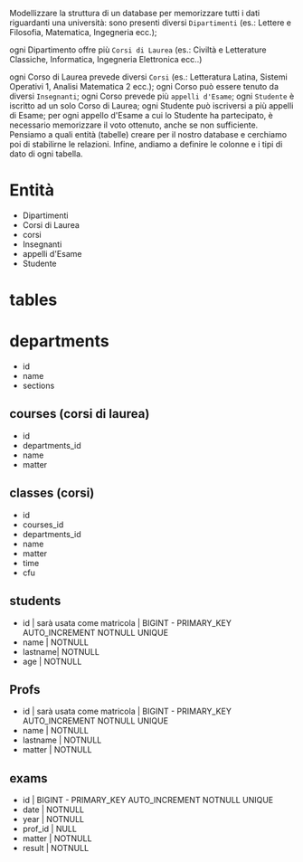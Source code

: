 Modellizzare la struttura di un database per memorizzare tutti i dati riguardanti una università:
sono presenti diversi `Dipartimenti` (es.: Lettere e Filosofia, Matematica, Ingegneria ecc.);

ogni Dipartimento offre più `Corsi di Laurea` (es.: Civiltà e Letterature Classiche, Informatica, Ingegneria Elettronica ecc..)

ogni Corso di Laurea prevede diversi `Corsi` (es.: Letteratura Latina, Sistemi Operativi 1, Analisi Matematica 2 ecc.);
ogni Corso può essere tenuto da diversi `Insegnanti`;
ogni Corso prevede più `appelli d'Esame`;
ogni `Studente` è iscritto ad un solo Corso di Laurea;
ogni Studente può iscriversi a più appelli di Esame;
per ogni appello d'Esame a cui lo Studente ha partecipato, è necessario memorizzare il voto ottenuto, anche se non sufficiente. Pensiamo a quali entità (tabelle) creare per il nostro database e cerchiamo poi di stabilirne le relazioni. Infine, andiamo a definire le colonne e i tipi di dato di ogni tabella.

# Entità

- Dipartimenti
- Corsi di Laurea
- corsi
- Insegnanti
- appelli d'Esame
- Studente

# tables

# departments

- id
- name
- sections

## courses (corsi di laurea)

- id
- departments_id
- name
- matter

## classes (corsi)

- id
- courses_id
- departments_id
- name
- matter
- time
- cfu

## students

- id | sarà usata come matricola | BIGINT - PRIMARY_KEY AUTO_INCREMENT NOTNULL UNIQUE
- name | NOTNULL
- lastname| NOTNULL
- age | NOTNULL

## Profs

- id | sarà usata come matricola | BIGINT - PRIMARY_KEY AUTO_INCREMENT NOTNULL UNIQUE
- name | NOTNULL
- lastname | NOTNULL
- matter | NOTNULL

## exams

- id | BIGINT - PRIMARY_KEY AUTO_INCREMENT NOTNULL UNIQUE
- date | NOTNULL
- year | NOTNULL
- prof_id | NULL
- matter | NOTNULL
- result | NOTNULL
